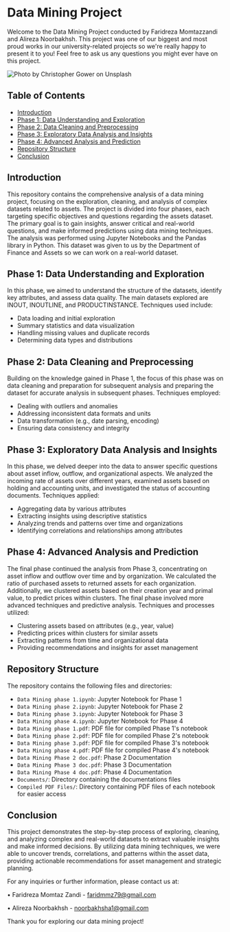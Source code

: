 # Data Mining Project
Welcome to the Data Mining Project conducted by Faridreza Momtazzandi and Alireza Noorbakhsh. This project was one of our biggest and most proud works in our university-related projects so we're really happy to present it to you! Feel free to ask us any questions you might ever have on this project.

![Photo by <a href="https://unsplash.com/@cgower?utm_source=unsplash&utm_medium=referral&utm_content=creditCopyText">Christopher Gower</a> on <a href="https://unsplash.com/photos/m_HRfLhgABo?utm_source=unsplash&utm_medium=referral&utm_content=creditCopyText">Unsplash</a>
  ](https://github.com/faridmmz/Data-Mining-Project/blob/main/README_image.jpg "Photo by Christopher Gower on Unsplash")

## Table of Contents

- [Introduction](#introduction)
- [Phase 1: Data Understanding and Exploration](#phase-1-Data-Understanding-and-Exploration)
- [Phase 2: Data Cleaning and Preprocessing](#Phase-2-Data-Cleaning-and-Preprocessing)
- [Phase 3: Exploratory Data Analysis and Insights](#Phase-3-Exploratory-Data-Analysis-and-Insights)
- [Phase 4: Advanced Analysis and Prediction](#Phase-4-Advanced-Analysis-and-Prediction)
- [Repository Structure](#Repository-Structure)
- [Conclusion](#Conclusion)


## Introduction
This repository contains the comprehensive analysis of a data mining project, focusing on the exploration, cleaning, and analysis of complex datasets related to assets. The project is divided into four phases, each targeting specific objectives and questions regarding the assets dataset. The primary goal is to gain insights, answer critical and real-world questions, and make informed predictions using data mining techniques. The analysis was performed using Jupyter Notebooks and the Pandas library in Python.
This dataset was given to us by the Department of Finance and Assets so we can work on a real-world dataset.

## Phase 1: Data Understanding and Exploration
In this phase, we aimed to understand the structure of the datasets, identify key attributes, and assess data quality. The main datasets explored are INOUT, INOUTLINE, and PRODUCTINSTANCE. Techniques used include:
- Data loading and initial exploration
- Summary statistics and data visualization
- Handling missing values and duplicate records
- Determining data types and distributions

## Phase 2: Data Cleaning and Preprocessing
Building on the knowledge gained in Phase 1, the focus of this phase was on data cleaning and preparation for subsequent analysis and preparing the dataset for accurate analysis in subsequent phases. Techniques employed:
- Dealing with outliers and anomalies
- Addressing inconsistent data formats and units
- Data transformation (e.g., date parsing, encoding)
- Ensuring data consistency and integrity

## Phase 3: Exploratory Data Analysis and Insights
In this phase, we delved deeper into the data to answer specific questions about asset inflow, outflow, and organizational aspects. We analyzed the incoming rate of assets over different years, examined assets based on holding and accounting units, and investigated the status of accounting documents. Techniques applied:
- Aggregating data by various attributes
- Extracting insights using descriptive statistics
- Analyzing trends and patterns over time and organizations
- Identifying correlations and relationships among attributes

## Phase 4: Advanced Analysis and Prediction
The final phase continued the analysis from Phase 3, concentrating on asset inflow and outflow over time and by organization. We calculated the ratio of purchased assets to returned assets for each organization. Additionally, we clustered assets based on their creation year and primal value, to predict prices within clusters. 
The final phase involved more advanced techniques and predictive analysis. Techniques and processes utilized:
- Clustering assets based on attributes (e.g., year, value)
- Predicting prices within clusters for similar assets
- Extracting patterns from time and organizational data
- Providing recommendations and insights for asset management

## Repository Structure
The repository contains the following files and directories:
- `Data Mining phase 1.ipynb`: Jupyter Notebook for Phase 1
- `Data Mining phase 2.ipynb`: Jupyter Notebook for Phase 2
- `Data Mining phase 3.ipynb`: Jupyter Notebook for Phase 3
- `Data Mining phase 4.ipynb`: Jupyter Notebook for Phase 4
- `Data Mining phase 1.pdf`: PDF file for compiled Phase 1's notebook
- `Data Mining phase 2.pdf`: PDF file for compiled Phase 2's notebook
- `Data Mining phase 3.pdf`: PDF file for compiled Phase 3's notebook
- `Data Mining phase 4.pdf`: PDF file for compiled Phase 4's notebook
- `Data Mining Phase 2 doc.pdf`: Phase 2 Documentation
- `Data Mining Phase 3 doc.pdf`: Phase 3 Documentation
- `Data Mining Phase 4 doc.pdf`: Phase 4 Documentation
- `Documents/`: Directory containing the documentations files
- `Compiled PDF Files/`: Directory containing PDF files of each notebook for easier access

## Conclusion
This project demonstrates the step-by-step process of exploring, cleaning, and analyzing complex and real-world datasets to extract valuable insights and make informed decisions. By utilizing data mining techniques, we were able to uncover trends, correlations, and patterns within the asset data, providing actionable recommendations for asset management and strategic planning.

For any inquiries or further information, please contact us at:

•   Faridreza Momtaz Zandi - faridmmz79@gmail.com

•   Alireza Noorbakhsh - noorbakhsha1@gmail.com

Thank you for exploring our data mining project!

